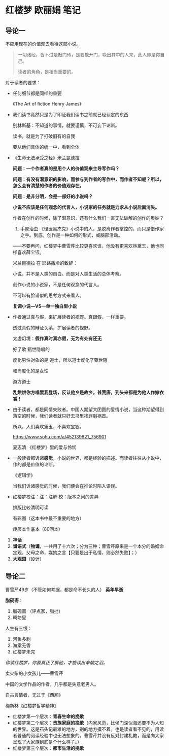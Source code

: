 # 红楼梦  欧丽娟  笔记

## 导论一

不应用现在的价值观去看待这部小说。

> 一切诸经，皆不过是敲门砖，是要敲开门，唤出其中的人来，此人即是你自己。
>
> 读者的角色，是相当重要的。

对于读者的要求：

- 任何细节都是同样的重要

  《The Art of fiction Henry James》

- 我们读书竟然只是为了印证我们读书之前就已经认定的东西

  别林斯基：不知道的事情，就要谨慎，不可妄下论断。

  读书，就是为了打破旧有的自我

  要从他们具体的统一中，看到全体

- 《生命无法承受之轻》米兰昆德拉

  **问题：一个作者真的是用个人的价值观来主导写作吗？**

  **问题：有没有潜意识的影响，而参与到作者的写作中，而作者不知呢？所以，怎么会有清楚的作者的价值观存在。**

  **问题：是非分明，会是一部好的小说吗？**

  **小说不应该是任何观念的代言人，小说家的任务就是力求从小说后面消失。**

  作者在创作的时候，除了潜意识，还有什么我们一直无法破解的创作的奥妙？

  1. 手冢治虫  《怪医黑杰克》小说中的人，是脱离作者掌控的，而只是借作家之手。到底，创作是一种如何的形式，或脑部活动。

  ——不要再问，红楼梦中曹雪芹比较更喜欢谁，他没有更喜欢林黛玉，他也同样喜欢薛宝钗。

  米兰昆德拉 在 耶路撒冷的致辞：

  小说，并不是人类的自白。而是对人类生活的总体考察。

  创作小说的小说家，不是任何观念的代言人。

  不可以有脸谱似的思考方式来看人。

  **复调小说—VS—单一独白型小说**

- 作者通过真与假，来扩展读者的视野。真跟假，一样重要。

  透过真假的辩证关系，扩展读者的视野。

  太虚幻境：**假作真时真亦假，无为有处有还无**

  好了歌  甄世隐唱的

  度化男性对象的是  道士，所以道士度化了甄世隐

  和尚度化的是女性

  游方道士

  **乱烘烘你方唱罢我登场，反认他乡是故乡。甚荒唐，到头来都是为他人作嫁衣裳！**

- 由于读者，都是同情失败者。中国人期望大团圆的爱情小说，当这种期望得到落空的时候，我们读者就只好去书里找罪魁祸首。

  所以，人们喜欢黛玉，不喜欢宝钗。

  https://www.sohu.com/a/452139621_756901

  夏志清  《红楼梦》里的爱与怜悯 

- 一般读者都诉诸**感觉**，小说的世界，都是经验的描述。而读者往往从小说中，作的都是价值的论断。

  《逻辑学》

  当我们诉诸感觉的时候，我们便会在推论时陷入谬误。

- 红楼梦校注：注：注解  校：版本之间的差异

  排版比较清明可读

  有彩图（这本书中最不重要的地方）

  庚辰本作底本（80回本）

1. **神话**
2. **谶语式**（**物谶**，一共用了十六次；分为三种；曹雪芹原来是一个本分的婚姻命定观，父母之命，媒妁之言【只要是出于私情，则必然失败】；）
3. **大观园**（设计）

## 导论二

曹雪芹49岁（不管如何考据，都是命不长久的人）  **英年早逝**

**脂砚斋**：

1. 脂砚斋  （评点家，脂批）
2. 畸笏叟

人生有三恨：

1. 河鱼多刺
2. 海棠无香
3. 红楼梦未完

*你读红楼梦，你要真正了解他，才能读出辛酸之泪。*

卖火柴的小女孩儿——曹雪芹

中国的文学作品的作者，几乎都是失意老男人。

自古言情者，无过于《西厢》

梅新林《红楼梦哲学精神》

- 红楼梦第一个层次：**青春生命的挽歌**
- 红楼梦第二个层次：**贵族家庭的挽歌**（内家风范，比侯门深似海还要不为人知的世界。这是石头记最难的地方，别的地方摸不着。也是读者看不见的，用读者普通的阅读经验中也无法想象的。曹雪芹并没有反对封建礼教，而是向大家呈现了大家族到底是个什么样子。）
- 红楼梦第三个层次：**都市生活的挽歌**







​		





